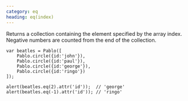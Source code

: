 ```yaml
---
category: eq
heading: eq(index)
---
```


Returns a collection containing the element specified by the array index. Negative numbers are counted from the end of the collection.

    var beatles = Pablo([
        Pablo.circle({id:'john'}),
        Pablo.circle({id:'paul'}),
        Pablo.circle({id:'george'}),
        Pablo.circle({id:'ringo'})
    ]);
    
    alert(beatles.eq(2).attr('id'));  // 'george'
    alert(beatles.eq(-1).attr('id')); // 'ringo'
